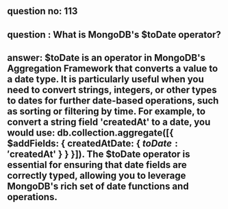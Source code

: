 
      
## question no: 113

## question : What is MongoDB's $toDate operator?

## answer: $toDate is an operator in MongoDB's Aggregation Framework that converts a value to a date type. It is particularly useful when you need to convert strings, integers, or other types to dates for further date-based operations, such as sorting or filtering by time. For example, to convert a string field 'createdAt' to a date, you would use: db.collection.aggregate([{ $addFields: { createdAtDate: { $toDate: '$createdAt' } } }]). The $toDate operator is essential for ensuring that date fields are correctly typed, allowing you to leverage MongoDB's rich set of date functions and operations.
      